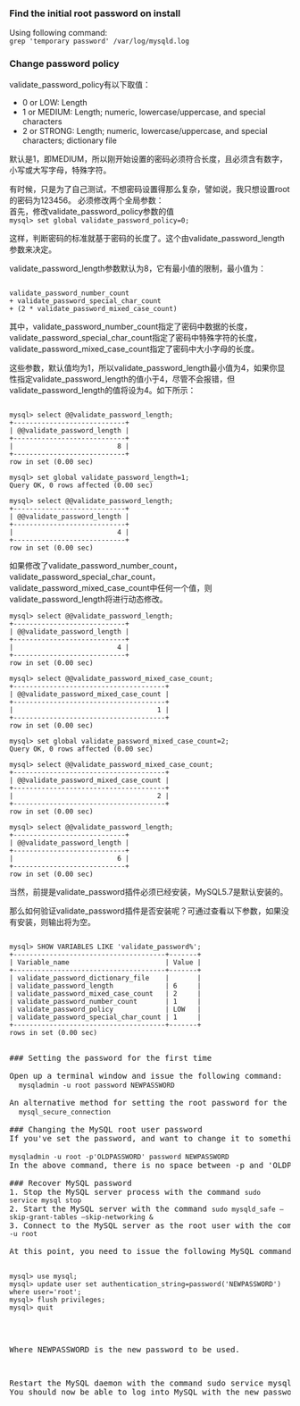 ### Find the initial root password on install
Using following command:   
<code>grep 'temporary password' /var/log/mysqld.log</code>

### Change password policy   
validate_password_policy有以下取值：
* 0 or LOW: Length
* 1 or MEDIUM: Length; numeric, lowercase/uppercase, and special characters
* 2 or STRONG: Length; numeric, lowercase/uppercase, and special characters; dictionary file

默认是1，即MEDIUM，所以刚开始设置的密码必须符合长度，且必须含有数字，小写或大写字母，特殊字符。

有时候，只是为了自己测试，不想密码设置得那么复杂，譬如说，我只想设置root的密码为123456。
必须修改两个全局参数：   
首先，修改validate_password_policy参数的值   
<code>mysql> set global validate_password_policy=0;</code>

这样，判断密码的标准就基于密码的长度了。这个由validate_password_length参数来决定。

validate_password_length参数默认为8，它有最小值的限制，最小值为：
<pre><code>
validate_password_number_count
+ validate_password_special_char_count
+ (2 * validate_password_mixed_case_count)</code></pre>

其中，validate_password_number_count指定了密码中数据的长度，validate_password_special_char_count指定了密码中特殊字符的长度，validate_password_mixed_case_count指定了密码中大小字母的长度。

这些参数，默认值均为1，所以validate_password_length最小值为4，如果你显性指定validate_password_length的值小于4，尽管不会报错，但validate_password_length的值将设为4。如下所示：

<pre><code>
mysql> select @@validate_password_length;
+----------------------------+
| @@validate_password_length |
+----------------------------+
|                          8 |
+----------------------------+
row in set (0.00 sec)

mysql> set global validate_password_length=1;
Query OK, 0 rows affected (0.00 sec)

mysql> select @@validate_password_length;
+----------------------------+
| @@validate_password_length |
+----------------------------+
|                          4 |
+----------------------------+
row in set (0.00 sec)</code></pre>

如果修改了validate_password_number_count，validate_password_special_char_count，validate_password_mixed_case_count中任何一个值，则validate_password_length将进行动态修改。

<pre><code>mysql> select @@validate_password_length;
+----------------------------+
| @@validate_password_length |
+----------------------------+
|                          4 |
+----------------------------+
row in set (0.00 sec)

mysql> select @@validate_password_mixed_case_count;
+--------------------------------------+
| @@validate_password_mixed_case_count |
+--------------------------------------+
|                                    1 |
+--------------------------------------+
row in set (0.00 sec)

mysql> set global validate_password_mixed_case_count=2;
Query OK, 0 rows affected (0.00 sec)

mysql> select @@validate_password_mixed_case_count;
+--------------------------------------+
| @@validate_password_mixed_case_count |
+--------------------------------------+
|                                    2 |
+--------------------------------------+
row in set (0.00 sec)

mysql> select @@validate_password_length;
+----------------------------+
| @@validate_password_length |
+----------------------------+
|                          6 |
+----------------------------+
row in set (0.00 sec)</code></pre>

当然，前提是validate_password插件必须已经安装，MySQL5.7是默认安装的。

那么如何验证validate_password插件是否安装呢？可通过查看以下参数，如果没有安装，则输出将为空。

<pre><code>
mysql> SHOW VARIABLES LIKE 'validate_password%';
+--------------------------------------+-------+
| Variable_name                        | Value |
+--------------------------------------+-------+
| validate_password_dictionary_file    |       |
| validate_password_length             | 6     |
| validate_password_mixed_case_count   | 2     |
| validate_password_number_count       | 1     |
| validate_password_policy             | LOW   |
| validate_password_special_char_count | 1     |
+--------------------------------------+-------+
rows in set (0.00 sec)</code><pre>

### Setting the password for the first time   

Open up a terminal window and issue the following command:   
  <code>mysqladmin -u root password NEWPASSWORD</code>

An alternative method for setting the root password for the first time, one that also adds a bit of security to your MySQL database, is to use the mysql_secure_connection command. Not only will this command set the root user password, but it will allow you to remove anonymous users, disallow remote root login, and remove the test database. To use this command, simply type:   
  <code>mysql_secure_connection</code>
  
### Changing the MySQL root user password   
If you've set the password, and want to change it to something different (hint, hint ... more challenging), you can do that. This does require that you know the current password. With that password in hand, the command to change the root user password is:

<code>mysqladmin -u root -p'OLDPASSWORD' password NEWPASSWORD</code>   
In the above command, there is no space between -p and 'OLDPASSWORD'. If you put a space between them, the command will fail.

### Recover MySQL password
1. Stop the MySQL server process with the command <code>sudo service mysql stop</code>
2. Start the MySQL server with the command <code>sudo mysqld_safe —skip-grant-tables —skip-networking &</code>
3. Connect to the MySQL server as the root user with the command <code>mysql -u root</code>

At this point, you need to issue the following MySQL commands to reset the root password:

<pre><code>mysql> use mysql;
mysql> update user set authentication_string=password('NEWPASSWORD') where user='root';
mysql> flush privileges;
mysql> quit</code></pre>
Where NEWPASSWORD is the new password to be used.

Restart the MySQL daemon with the command sudo service mysql restart. You should now be able to log into MySQL with the new password.


